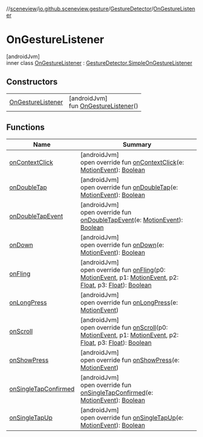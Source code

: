 //[sceneview](../../../../index.md)/[io.github.sceneview.gesture](../../index.md)/[GestureDetector](../index.md)/[OnGestureListener](index.md)

# OnGestureListener

[androidJvm]\
inner class [OnGestureListener](index.md) : [GestureDetector.SimpleOnGestureListener](https://developer.android.com/reference/kotlin/android/view/GestureDetector.SimpleOnGestureListener.html)

## Constructors

| | |
|---|---|
| [OnGestureListener](-on-gesture-listener.md) | [androidJvm]<br>fun [OnGestureListener](-on-gesture-listener.md)() |

## Functions

| Name | Summary |
|---|---|
| [onContextClick](on-context-click.md) | [androidJvm]<br>open override fun [onContextClick](on-context-click.md)(e: [MotionEvent](https://developer.android.com/reference/kotlin/android/view/MotionEvent.html)): [Boolean](https://kotlinlang.org/api/latest/jvm/stdlib/kotlin/-boolean/index.html) |
| [onDoubleTap](on-double-tap.md) | [androidJvm]<br>open override fun [onDoubleTap](on-double-tap.md)(e: [MotionEvent](https://developer.android.com/reference/kotlin/android/view/MotionEvent.html)): [Boolean](https://kotlinlang.org/api/latest/jvm/stdlib/kotlin/-boolean/index.html) |
| [onDoubleTapEvent](on-double-tap-event.md) | [androidJvm]<br>open override fun [onDoubleTapEvent](on-double-tap-event.md)(e: [MotionEvent](https://developer.android.com/reference/kotlin/android/view/MotionEvent.html)): [Boolean](https://kotlinlang.org/api/latest/jvm/stdlib/kotlin/-boolean/index.html) |
| [onDown](on-down.md) | [androidJvm]<br>open override fun [onDown](on-down.md)(e: [MotionEvent](https://developer.android.com/reference/kotlin/android/view/MotionEvent.html)): [Boolean](https://kotlinlang.org/api/latest/jvm/stdlib/kotlin/-boolean/index.html) |
| [onFling](index.md#193100722%2FFunctions%2F-1571379623) | [androidJvm]<br>open override fun [onFling](index.md#193100722%2FFunctions%2F-1571379623)(p0: [MotionEvent](https://developer.android.com/reference/kotlin/android/view/MotionEvent.html), p1: [MotionEvent](https://developer.android.com/reference/kotlin/android/view/MotionEvent.html), p2: [Float](https://kotlinlang.org/api/latest/jvm/stdlib/kotlin/-float/index.html), p3: [Float](https://kotlinlang.org/api/latest/jvm/stdlib/kotlin/-float/index.html)): [Boolean](https://kotlinlang.org/api/latest/jvm/stdlib/kotlin/-boolean/index.html) |
| [onLongPress](on-long-press.md) | [androidJvm]<br>open override fun [onLongPress](on-long-press.md)(e: [MotionEvent](https://developer.android.com/reference/kotlin/android/view/MotionEvent.html)) |
| [onScroll](index.md#728615355%2FFunctions%2F-1571379623) | [androidJvm]<br>open override fun [onScroll](index.md#728615355%2FFunctions%2F-1571379623)(p0: [MotionEvent](https://developer.android.com/reference/kotlin/android/view/MotionEvent.html), p1: [MotionEvent](https://developer.android.com/reference/kotlin/android/view/MotionEvent.html), p2: [Float](https://kotlinlang.org/api/latest/jvm/stdlib/kotlin/-float/index.html), p3: [Float](https://kotlinlang.org/api/latest/jvm/stdlib/kotlin/-float/index.html)): [Boolean](https://kotlinlang.org/api/latest/jvm/stdlib/kotlin/-boolean/index.html) |
| [onShowPress](on-show-press.md) | [androidJvm]<br>open override fun [onShowPress](on-show-press.md)(e: [MotionEvent](https://developer.android.com/reference/kotlin/android/view/MotionEvent.html)) |
| [onSingleTapConfirmed](on-single-tap-confirmed.md) | [androidJvm]<br>open override fun [onSingleTapConfirmed](on-single-tap-confirmed.md)(e: [MotionEvent](https://developer.android.com/reference/kotlin/android/view/MotionEvent.html)): [Boolean](https://kotlinlang.org/api/latest/jvm/stdlib/kotlin/-boolean/index.html) |
| [onSingleTapUp](on-single-tap-up.md) | [androidJvm]<br>open override fun [onSingleTapUp](on-single-tap-up.md)(e: [MotionEvent](https://developer.android.com/reference/kotlin/android/view/MotionEvent.html)): [Boolean](https://kotlinlang.org/api/latest/jvm/stdlib/kotlin/-boolean/index.html) |
